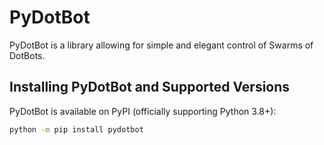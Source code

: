 # PyDotBot

PyDotBot is a library allowing for simple and elegant control of Swarms of DotBots.

<!---
TODO: Show a simple Pythonic example of configuring and controlling dotbots using the library (likely move commands or importing a controller).
TODO: Also show a user interface example of doing the same thing.
-->

## Installing PyDotBot and Supported Versions

PyDotBot is available on PyPI (officially supporting Python 3.8+):
```bash
python -m pip install pydotbot
```
